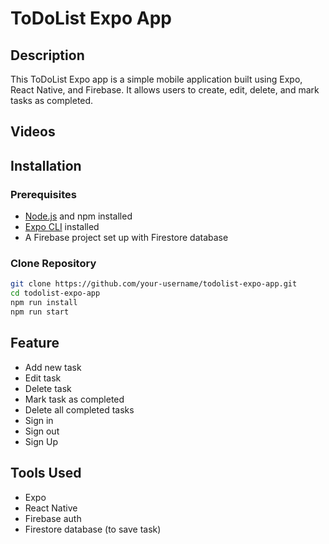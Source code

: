 # ToDoList Expo App

## Description

This ToDoList Expo app is a simple mobile application built using Expo, React Native, and Firebase. It allows users to create, edit, delete, and mark tasks as completed.

## Videos

## Installation

### Prerequisites

- [Node.js](https://nodejs.org/) and npm installed
- [Expo CLI](https://docs.expo.dev/get-started/installation/) installed
- A Firebase project set up with Firestore database

### Clone Repository

```bash
git clone https://github.com/your-username/todolist-expo-app.git
cd todolist-expo-app
npm run install
npm run start
```

## Feature

- Add new task
- Edit task
- Delete task
- Mark task as completed
- Delete all completed tasks
- Sign in
- Sign out
- Sign Up

## Tools Used

- Expo
- React Native
- Firebase auth
- Firestore database (to save task)
